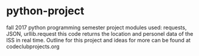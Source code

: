 # python-project
fall 2017 python programming semester project
modules used: requests, JSON, urllib.request
this code returns the location and personel data of the ISS in real time. Outline for this project and ideas for more can be found at codeclubprojects.org
